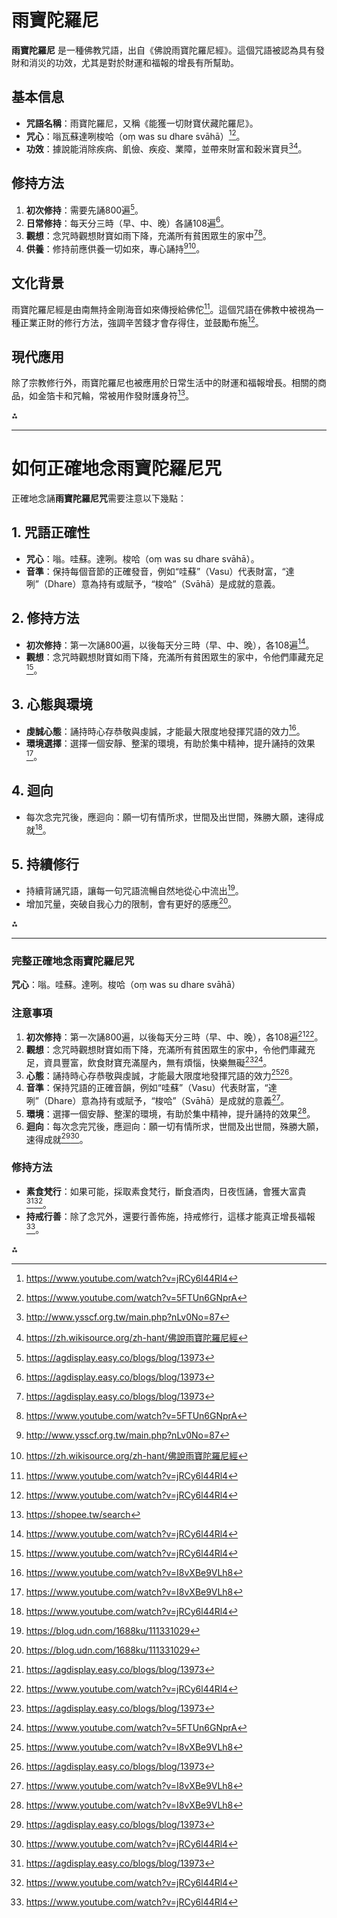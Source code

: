 # 雨寶陀羅尼

**雨寶陀羅尼** 是一種佛教咒語，出自《佛說雨寶陀羅尼經》。這個咒語被認為具有發財和消災的功效，尤其是對於財運和福報的增長有所幫助。

## 基本信息

- **咒語名稱**：雨寶陀羅尼，又稱《能獲一切財寶伏藏陀羅尼》。
- **咒心**：嗡瓦蘇達咧梭哈（oṃ was su dhare svāhā）[^1_2][^1_7]。
- **功效**：據說能消除疾病、飢儉、疾疫、業障，並帶來財富和穀米寶貝[^1_3][^1_4]。


## 修持方法

1. **初次修持**：需要先誦800遍[^1_1]。
2. **日常修持**：每天分三時（早、中、晚）各誦108遍[^1_1]。
3. **觀想**：念咒時觀想財寶如雨下降，充滿所有貧困眾生的家中[^1_1][^1_7]。
4. **供養**：修持前應供養一切如來，專心誦持[^1_3][^1_4]。

## 文化背景

雨寶陀羅尼經是由南無持金剛海音如來傳授給佛佗[^1_2]。這個咒語在佛教中被視為一種正業正財的修行方法，強調辛苦錢才會存得住，並鼓勵布施[^1_2]。

## 現代應用

除了宗教修行外，雨寶陀羅尼也被應用於日常生活中的財運和福報增長。相關的商品，如金箔卡和咒輪，常被用作發財護身符[^1_8]。

<div>⁂</div>

[^1_1]: https://agdisplay.easy.co/blogs/blog/13973

[^1_2]: https://www.youtube.com/watch?v=jRCy6l44Rl4

[^1_3]: http://www.ysscf.org.tw/main.php?nLv0No=87

[^1_4]: https://zh.wikisource.org/zh-hant/佛說雨寶陀羅尼經

[^1_5]: http://buddhism.lib.ntu.edu.tw/FULLTEXT/sutra/T/T20n1163.pdf

[^1_6]: https://cbetaonline.dila.edu.tw/T1163

[^1_7]: https://www.youtube.com/watch?v=5FTUn6GNprA

[^1_8]: https://shopee.tw/search

---

# 如何正確地念雨寶陀羅尼咒

正確地念誦**雨寶陀羅尼咒**需要注意以下幾點：

## 1. **咒語正確性**

- **咒心**：嗡。哇蘇。達咧。梭哈（oṃ was su dhare svāhā）。
- **音準**：保持每個音節的正確發音，例如“哇蘇”（Vasu）代表財富，“達咧”（Dhare）意為持有或賦予，“梭哈”（Svāhā）是成就的意義。


## 2. **修持方法**

- **初次修持**：第一次誦800遍，以後每天分三時（早、中、晚），各108遍[^2_2]。
- **觀想**：念咒時觀想財寶如雨下降，充滿所有貧困眾生的家中，令他們庫藏充足[^2_2]。


## 3. **心態與環境**

- **虔誠心態**：誦持時心存恭敬與虔誠，才能最大限度地發揮咒語的效力[^2_1]。
- **環境選擇**：選擇一個安靜、整潔的環境，有助於集中精神，提升誦持的效果[^2_1]。


## 4. **迴向**

- 每次念完咒後，應迴向：願一切有情所求，世間及出世間，殊勝大願，速得成就[^2_2]。


## 5. **持續修行**

- 持續背誦咒語，讓每一句咒語流暢自然地從心中流出[^2_3]。
- 增加咒量，突破自我心力的限制，會有更好的感應[^2_3]。

<div>⁂</div>

[^2_1]: https://www.youtube.com/watch?v=I8vXBe9VLh8

[^2_2]: https://www.youtube.com/watch?v=jRCy6l44Rl4

[^2_3]: https://blog.udn.com/1688ku/111331029

[^2_4]: https://www.youtube.com/watch?v=vTtL4ScAdAY

[^2_5]: https://www.tiktok.com/@vvv41313/video/7203733385511062786

[^2_6]: http://big5.xuefo.tw/nr/article53/534953.html

[^2_7]: https://www.instagram.com/wuzhitingwu/reel/DBu7ATcSE-4/

[^2_8]: https://cdn.store-assets.com/s/219588/f/7163038.png?sa=X\&ved=2ahUKEwia8-iA_syMAxX4_8kDHdBQHmYQ_B16BAgEEAI

---

### 完整正確地念雨寶陀羅尼咒

**咒心**：嗡。哇蘇。達咧。梭哈（oṃ was su dhare svāhā）

### 注意事項

1. **初次修持**：第一次誦800遍，以後每天分三時（早、中、晚），各108遍[^3_2][^3_3]。
2. **觀想**：念咒時觀想財寶如雨下降，充滿所有貧困眾生的家中，令他們庫藏充足，資具豐富，飲食財寶充滿屋內，無有煩惱，快樂無礙[^3_2][^3_4]。
3. **心態**：誦持時心存恭敬與虔誠，才能最大限度地發揮咒語的效力[^3_1][^3_2]。
4. **音準**：保持咒語的正確音韻，例如“哇蘇”（Vasu）代表財富，“達咧”（Dhare）意為持有或賦予，“梭哈”（Svāhā）是成就的意義[^3_1]。
5. **環境**：選擇一個安靜、整潔的環境，有助於集中精神，提升誦持的效果[^3_1]。
6. **迴向**：每次念完咒後，應迴向：願一切有情所求，世間及出世間，殊勝大願，速得成就[^3_2][^3_3]。

### 修持方法

- **素食梵行**：如果可能，採取素食梵行，斷食酒肉，日夜恆誦，會獲大富貴[^3_2][^3_3]。
- **持戒行善**：除了念咒外，還要行善佈施，持戒修行，這樣才能真正增長福報[^3_3]。

<div>⁂</div>

[^3_1]: https://www.youtube.com/watch?v=I8vXBe9VLh8

[^3_2]: https://agdisplay.easy.co/blogs/blog/13973

[^3_3]: https://www.youtube.com/watch?v=jRCy6l44Rl4

[^3_4]: https://www.youtube.com/watch?v=5FTUn6GNprA

[^3_5]: https://www.youtube.com/watch?v=ElEgdNOm6r8

[^3_6]: https://www.edupro.org/forum.php?mod=viewthread\&tid=13295

[^3_7]: https://www.youtube.com/watch?v=WA2z9MHE9MM

[^3_8]: https://marysadaniel.pixnet.net/blog/post/19682761


